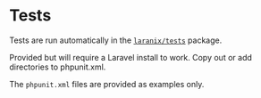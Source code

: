 # Tests

Tests are run automatically in the [`laranix/tests`](https://github.com/laranix/tests) package.

Provided but will require a Laravel install to work. Copy out or add directories to phpunit.xml.

The `phpunit.xml` files are provided as examples only.
